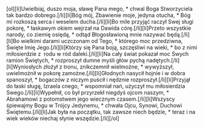 [ol][li]Uwielbiaj, duszo moja, sławę Pana mego, * chwal Boga Stworzyciela tak bardzo dobrego.[/li][li]Bóg mój, Zbawienie moje, jedyna otucha, * Bóg mi rozkoszą serca i weselem ducha.[/li][li]Bo mile przyjąć raczył Swej sługi pokorę, * łaskawym okiem wejrzał na Dawida córę.[/li][li]Przeto wszystkie narody, co ziemię osiędą, * odtąd Błogosławioną mnie nazywać będą.[/li][li]Bo wielkimi darami uczczonam od Tego, * którego moc przedziwna, Święte Imię Jego.[/li][li]Którzy się Pana boją, szczęśliwi na wieki, * bo z nimi miłosierdzie z  rodu w ród daleki.[/li][li]Na cały świat pokazał moc Swych ramion Świętych, * rozproszył dumne myśli głów pychą nadętych.[/li][li]Wyniosłych złożył z tronu, znikczemnił wielmożne, * wywyższył, uwielmożnił w pokorę zamożne.[/li][li]Głodnych nasycił hojnie i w dobra spanoszył, * bogaczów z niczym puścił i nędznie rozproszył.[/li][li]Przyjął do łaski sługę, Izraela cnego, * wspomniał nań, użyczył mu miłosierdzia Swego.[/li][li]Wypełnił, co był przyrzekł niegdyś ojcom naszym, * Abrahamowi z potomstwem jego wiecznym czasem.[/li][li]Wszyscy śpiewajmy Bogu w Trójcy Jedynemu, * chwała Ojcu, Synowi, Duchowi Świętemu.[/li][li]Jak była na początku, tak zawsze niech będzie, * teraz i na wiek wieków niechaj słynie wszędzie.[/li][/ol]